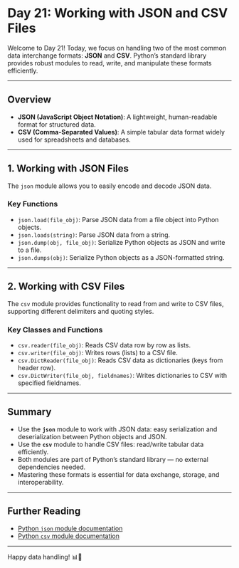 # Day 21: Working with JSON and CSV Files

Welcome to Day 21! Today, we focus on handling two of the most common data interchange formats: **JSON** and **CSV**. Python’s standard library provides robust modules to read, write, and manipulate these formats efficiently.

---

## Overview

- **JSON (JavaScript Object Notation)**: A lightweight, human-readable format for structured data.
- **CSV (Comma-Separated Values)**: A simple tabular data format widely used for spreadsheets and databases.

---

## 1. Working with JSON Files

The `json` module allows you to easily encode and decode JSON data.

### Key Functions

- `json.load(file_obj)`: Parse JSON data from a file object into Python objects.
- `json.loads(string)`: Parse JSON data from a string.
- `json.dump(obj, file_obj)`: Serialize Python objects as JSON and write to a file.
- `json.dumps(obj)`: Serialize Python objects as a JSON-formatted string.

---

## 2. Working with CSV Files

The `csv` module provides functionality to read from and write to CSV files, supporting different delimiters and quoting styles.

### Key Classes and Functions

- `csv.reader(file_obj)`: Reads CSV data row by row as lists.
- `csv.writer(file_obj)`: Writes rows (lists) to a CSV file.
- `csv.DictReader(file_obj)`: Reads CSV data as dictionaries (keys from header row).
- `csv.DictWriter(file_obj, fieldnames)`: Writes dictionaries to CSV with specified fieldnames.

---

## Summary

- Use the **`json`** module to work with JSON data: easy serialization and deserialization between Python objects and JSON.
- Use the **`csv`** module to handle CSV files: read/write tabular data efficiently.
- Both modules are part of Python’s standard library — no external dependencies needed.
- Mastering these formats is essential for data exchange, storage, and interoperability.

---

## Further Reading

- [Python `json` module documentation](https://docs.python.org/3/library/json.html)
- [Python `csv` module documentation](https://docs.python.org/3/library/csv.html)

---

Happy data handling! 📊📁
